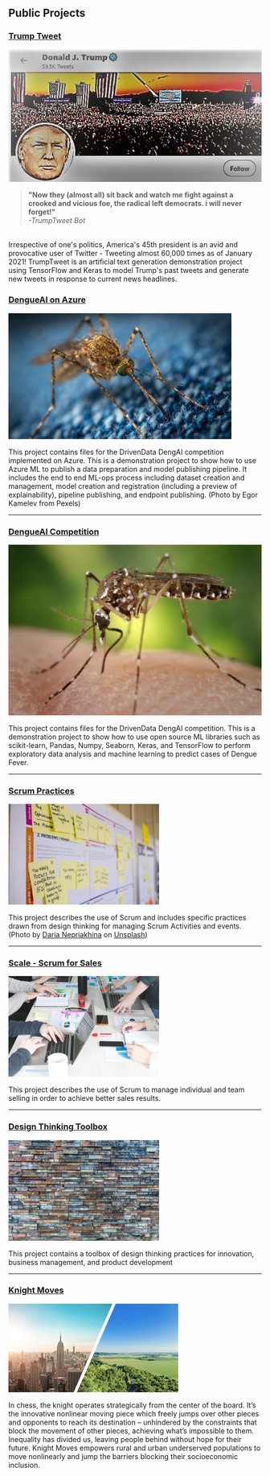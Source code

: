 ## Public Projects
### **[Trump Tweet](https://github.com/200Meters/TrumpTweet)**
![TrumpTweet](/assets/trump-tweet-sketch.jpg)
> **"Now they (almost all) sit back and watch me fight against a crooked and vicious foe, the radical left democrats. i will never forget!"**<br>
> *-TrumpTweet Bot*
<br>
Irrespective of one's politics, America's 45th president is an avid and provocative user of Twitter - Tweeting almost 60,000 times as of January 2021! TrumpTweet is an artificial text generation demonstration project using TensorFlow and Keras to model Trump's past tweets and generate new tweets in response to current news headlines. 

### **[DengueAI on Azure](https://github.com/200Meters/DengAI-AzureML)**
![DengueAI](/assets/mosquito-sm.jpg)

This project contains files for the DrivenData DengAI competition implemented on Azure. This is a demonstration project to show how to use Azure ML to publish a data preparation and model publishing pipeline. It includes the end to end ML-ops process including dataset creation and management, model creation and registration (including a preview of explainability), pipeline publishing, and endpoint publishing. (Photo by Egor Kamelev from Pexels)
* * *
### **[DengueAI Competition](https://github.com/200Meters/DengAI-Pub)**
![DengueAI](/assets/DDMosquito.jpg)

This project contains files for the DrivenData DengAI competition. This is a demonstration project to show how to use open source ML libraries such as scikit-learn, Pandas, Numpy,  Seaborn, Keras, and TensorFlow to perform exploratory data analysis and machine learning to predict cases of Dengue Fever. 
* * *

### **[Scrum Practices](https://github.com/200Meters/Scrum-Practices/wiki)**
![Scrum](/assets/daria-nepriakhina-zoCDWPuiRuA-unsplash.jpg)

This project describes the use of Scrum and includes specific practices drawn from design thinking for managing Scrum Activities and events.
(<span>Photo by <a href="https://unsplash.com/@epicantus?utm_source=unsplash&amp;utm_medium=referral&amp;utm_content=creditCopyText">Daria Nepriakhina</a> on <a href="https://unsplash.com/s/photos/agile?utm_source=unsplash&amp;utm_medium=referral&amp;utm_content=creditCopyText">Unsplash</a></span>)
* * *
### **[Scale - Scrum for Sales](https://github.com/200Meters/Sales-Scrum/wiki)**
![Scale](/assets/team-sales-business-meeting.jpg)

This project describes the use of Scrum to manage individual and team selling in order to achieve better sales results.
* * *
### **[Design Thinking Toolbox](https://github.com/200Meters/DesignThinkingToolbox/wiki)**
![design-thinking](/assets/design.jpg)

This project contains a toolbox of design thinking practices for innovation, business management, and product development
* * *
### **[Knight Moves](https://github.com/200Meters/KnightMoves/wiki)**
![urban-rural](/assets/urban-suburban.png)

In chess, the knight operates strategically from the center of the board. It’s the innovative nonlinear moving piece which freely jumps over other pieces and opponents to reach its destination – unhindered by the constraints that block the movement of other pieces, achieving what’s impossible to them. Inequality has divided us, leaving people behind without hope for their future. Knight Moves empowers rural and urban underserved populations to move nonlinearly and jump the barriers blocking their socioeconomic inclusion.
